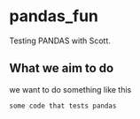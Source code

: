 # pandas_fun
Testing PANDAS with Scott.


## What we aim to do

we want to do something like this
```
some code that tests pandas
```
